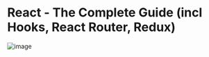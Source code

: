 # React - The Complete Guide (incl Hooks, React Router, Redux)
![image](https://user-images.githubusercontent.com/109369193/187694411-2e682ffd-54ee-4213-b138-57a0b22fedd7.png)

